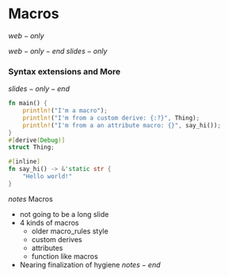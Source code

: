 # Macros

$web-only$

$web-only-end$
$slides-only$
### Syntax extensions and More
$slides-only-end$
```rust
fn main() {
    println!("I'm a macro");
    println!("I'm from a custom derive: {:?}", Thing);
    println!("I'm from a an attribute macro: {}", say_hi());
}
#[derive(Debug)]
struct Thing;

#[inline]
fn say_hi() -> &'static str {
    "Hello world!"
}
```
$notes$
Macros
- not going to be a long slide
- 4 kinds of macros
  - older macro_rules style
  - custom derives
  - attributes
  - function like macros
- Nearing finalization of hygiene
$notes-end$